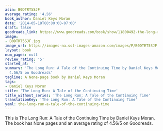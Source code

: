 ```yaml
---
asin: B0DTRT5SJF
average_rating: '4.56'
book_author: Daniel Keys Moran
date: '2014-05-18T00:00:00-07:00'
draft: false
goodreads_link: https://www.goodreads.com/book/show/11800492-the-long-run
image:
- B0DTRT5SJF.jpg
image_url: https://images-na.ssl-images-amazon.com/images/P/B0DTRT5SJF.01._SCLZZZZZZZ.jpg
layout: book
num_pages: null
review_rating: '5'
started_at: ''
summary: 'The Long Run: A Tale of the Continuing Time by Daniel Keys Moran - rated
  4.56/5 on Goodreads'
tagline: A None-page book by Daniel Keys Moran
tags:
- Daniel Keys Moran
title: 'The Long Run: A Tale of the Continuing Time'
title_without_series: 'The Long Run: A Tale of the Continuing Time'
translationKey: 'The Long Run: A Tale of the Continuing Time'
yaml: the-long-run-a-tale-of-the-continuing-time
---
```


This is The Long Run: A Tale of the Continuing Time by Daniel Keys Moran. The book has None pages and an average rating of 4.56/5 on Goodreads.